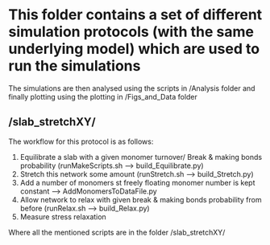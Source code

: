 # This folder contains a set of different simulation protocols (with the same underlying model) which are used to run the simulations

The simulations are then analysed using the scripts in /Analysis folder and finally plotting using the plotting in /Figs_and_Data folder


## /slab_stretchXY/

The workflow for this protocol is as follows:

1. Equilibrate a slab with a given monomer turnover/ Break & making bonds probability (runMakeScripts.sh --> build_Equilibrate.py)
2. Stretch this network some amount (runStretch.sh --> build_Stretch.py)
3. Add a number of monomers st freely floating monomer number is kept constant --> AddMonomersToDataFile.py
4. Allow network to relax with given break & making bonds probability from before (runRelax.sh --> build_Relax.py)
5. Measure stress relaxation

Where all the mentioned scripts are in the folder /slab_stretchXY/


